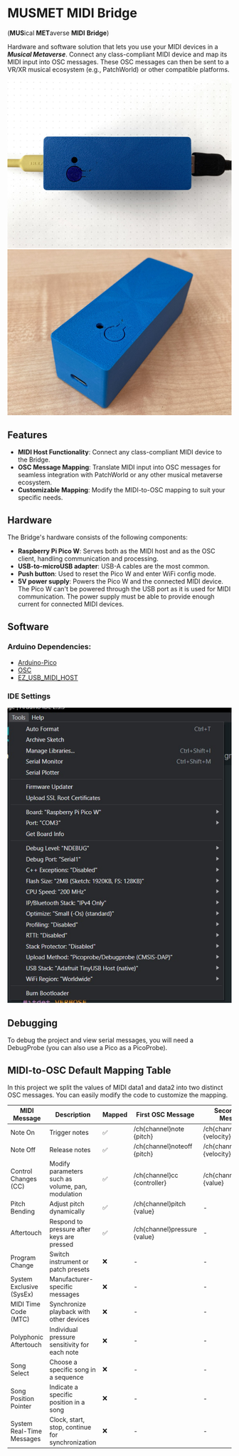 # MUSMET MIDI Bridge
(**MUS**ical **MET**averse **MIDI** **Bridge**)

Hardware and software solution that lets you use your MIDI devices in a _**Musical Metaverse**_. Connect any class-compliant MIDI device and map its MIDI input into OSC messages. 
These OSC messages can then be sent to a VR/XR musical ecosystem (e.g., PatchWorld) or other compatible platforms.

![docs/box3.jpg](docs/box3.jpg)
![docs/box1.jpg](docs/box1.jpg)

## Features

- **MIDI Host Functionality**: Connect any class-compliant MIDI device to the Bridge.
- **OSC Message Mapping**: Translate MIDI input into OSC messages for seamless integration with PatchWorld or any other musical metaverse ecosystem.
- **Customizable Mapping**: Modify the MIDI-to-OSC mapping to suit your specific needs.

## Hardware
The Bridge's hardware consists of the following components:

- **Raspberry Pi Pico W**: Serves both as the MIDI host and as the OSC client, handling communication and processing.
- **USB-to-microUSB adapter**: USB-A cables are the most common.
- **Push button**: Used to reset the Pico W and enter WiFi config mode.
- **5V power supply**: Powers the Pico W and the connected MIDI device. The Pico W can't be powered through the USB port as it is used for MIDI communication. The power supply must be able to provide enough current for connected MIDI devices.

## Software

### Arduino Dependencies:
- [Arduino-Pico](https://github.com/earlephilhower/arduino-pico)
- [OSC](https://github.com/CNMAT/OSC)
- [EZ_USB_MIDI_HOST](https://github.com/rppicomidi/EZ_USB_MIDI_HOST)

### IDE Settings
![Arduino IDE Settings](docs/arduino_IDE_config.jpg)

## Debugging
To debug the project and view serial messages, you will need a DebugProbe (you can also use a Pico as a PicoProbe).

## MIDI-to-OSC Default Mapping Table
In this project we split the values of MIDI data1 and data2 into two distinct OSC messages. 
You can easily modify the code to customize the mapping.

| MIDI Message               | Description                                        | Mapped | First OSC Message          | Second OSC Message         |
|---------------------------|----------------------------------------------------|-----------|--------------------------|----------------------------|
| Note On                   | Trigger notes                                      | ✅        | /ch{channel}note {pitch} | /ch{channel}nvalue {velocity}     |
| Note Off                  | Release notes                                      | ✅        | /ch{channel}noteoff {pitch}  | /ch{channel}noteoff {velocity}|
| Control Changes (CC)      | Modify parameters such as volume, pan, modulation  | ✅        | /ch{channel}cc {controller} | /ch{channel}ccvalue {value}   |
| Pitch Bending             | Adjust pitch dynamically                           | ✅        | /ch{channel}pitch {value}  | -                |
| Aftertouch                | Respond to pressure after keys are pressed         | ✅        | /ch{channel}pressure {value} | -                |
| Program Change            | Switch instrument or patch presets                 | ❌        | -                     | -                         |
| System Exclusive (SysEx)  | Manufacturer-specific messages                     | ❌        | -                     | -                         |
| MIDI Time Code (MTC)      | Synchronize playback with other devices            | ❌        | -                     | -                         |
| Polyphonic Aftertouch     | Individual pressure sensitivity for each note      | ❌        | -                     | -                         |
| Song Select               | Choose a specific song in a sequence               | ❌        | -                     | -                         |
| Song Position Pointer     | Indicate a specific position in a song             | ❌        | -                     | -                         |
| System Real-Time Messages | Clock, start, stop, continue for synchronization   | ❌        | -                     | -                         |
